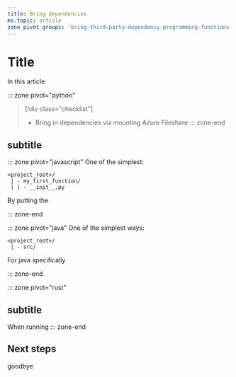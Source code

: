 ```yaml
---
title: Bring dependencies
ms.topic: article
zone_pivot_groups: 'bring-third-party-dependency-programming-functions'
---
```


# Title

In this article

::: zone pivot="python"

> [!div class="checklist"]
>
> - Bring in dependencies via mounting Azure Fileshare
>   ::: zone-end

## subtitle

::: zone pivot="javascript"
One of the simplest:

```
<project_root>/
 | - my_first_function/
 | | - __init__.py
```

By putting the

::: zone-end

::: zone pivot="java"
One of the simplest ways:

```
<project_root>/
 | - src/
```

For java specifically

::: zone-end

::: zone pivot="rust"

## subtitle

When running
::: zone-end

## Next steps

goodbye
